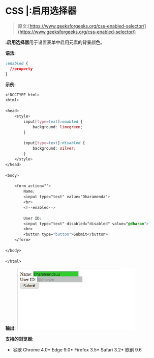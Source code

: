 # CSS |:启用选择器

> 原文:[https://www.geeksforgeeks.org/css-enabled-selector/](https://www.geeksforgeeks.org/css-enabled-selector/)

**:启用选择器**用于设置表单中启用元素的背景颜色。

**语法:**

```css
:enabled {
  //property
}

```

**示例:**

```css
<!DOCTYPE html>
<html>

<head>
    <style>
        input[type=text]:enabled {
            background: limegreen;
        }

        input[type=text]:disabled {
            background: silver;
        }
    </style>
</head>

<body>

    <form action="">
        Name:
        <input type="text" value="Dharamenda">
        <br>
        <!--enabled-->

        User ID:
        <input type="text" disabled="disabled" value="@dharam">
        <br>
        <button type="button">Submit</button>
    </form>

</body>

</html>
```

**输出:**
![](img/a7d66b26c9aded1269c0e26076f68f3e.png)

**支持的浏览器:**

*   谷歌 Chrome 4.0*   Edge 9.0*   Firefox 3.5*   Safari 3.2*   歌剧 9.6